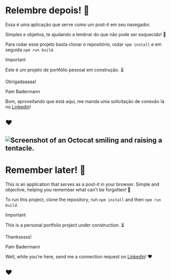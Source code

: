 # Relembre depois! :pencil:

Essa é uma aplicação que serve como um post-it em seu navegador.

Simples e objetiva, te ajudando a lembrar do que não pode ser esquecido! :no_good:

Para rodar esse projeto basta clonar o repositório, rodar `npm install` e em seguida `npm run build`.

> [!IMPORTANT]
> Este é um projeto de portfólio pessoal em construção. :hourglass_flowing_sand:

Obrigadaaaaa!

Pam Badermann

Bom, aproveitando que está aqui, me manda uma solicitação de conexão lá no [Linkedin](https://www.linkedin.com/in/pamelabadermann/)!

## ♥

## ![Screenshot of an Octocat smiling and raising a tentacle.](https://myoctocat.com/assets/images/base-octocat.svg)

# Remember later! :pencil:

This is an application that serves as a post-it in your browser.
Simple and objective, helping you remember what can't be forgotten! :no_good:

To run this project, clone the repository, run `npm install` and then `npm run build`.

> [!IMPORTANT]
> This is a personal portfolio project under construction. :hourglass_flowing_sand:

Thanksssss!

Pam Badermann

Well, while you're here, send me a connection request on [Linkedin](https://www.linkedin.com/in/pamelabadermann/)! ♥

## ♥
